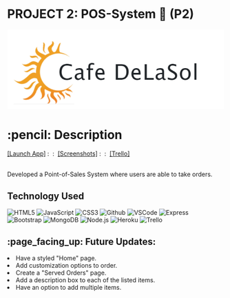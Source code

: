# PROJECT 2: POS-System :receipt: (P2)

![Logo](public/images/Logo.png)

<h1 align ="center">
<h1>:pencil: Description</h1>
<a href="https://pos-system-web-gh.herokuapp.com/">[Launch App]<a> :&nbsp :&nbsp
<a href="https://imgur.com/a/ENqjtnL">[Screenshots]</a>  :&nbsp :&nbsp
<a href="https://trello.com/b/l4iqfeFl/project-2">[Trello]</a>
<br>
<br>
<p>Developed a Point-of-Sales System where users are able to take orders. </p>



<h2>Technology Used</h2>

![HTML5](https://img.shields.io/badge/-HTML5-333?style=flat&logo=html5)
![JavaScript](https://img.shields.io/badge/-JavaScript-333?style=flat&logo=javascript) 
![CSS3](https://img.shields.io/badge/-CSS-333?style=flat&logo=css3)
![Github](https://img.shields.io/badge/-GitHub-333?style=flat&logo=github)
![VSCode](https://img.shields.io/badge/-VS_Code-333?style=flat&logo=visualstudio)
![Express](https://img.shields.io/badge/-Express-333?style=flat&logo=express)
![Bootstrap](https://img.shields.io/badge/-Bootstrap-333?style=flat&logo=bootstrap)
![MongoDB](https://img.shields.io/badge/-MongoDB-333?style=flat&logo=mongoDB)
![Node.js](https://img.shields.io/badge/-Node.js-333?style=flat&logo=node.js)
![Heroku](https://img.shields.io/badge/-Heroku-333?style=flat&logo=heroku)
![Trello](https://img.shields.io/badge/-Trello-333?style=flat&logo=trello)

<h2>:page_facing_up: Future Updates:</h2>
<li>Have a styled "Home" page.</li>
<li>Add customization options to order.</li>
<li>Create a "Served Orders" page.</li>
<li>Add a description box to each of the listed items.</li>
<li>Have an option to add multiple items.</li>
